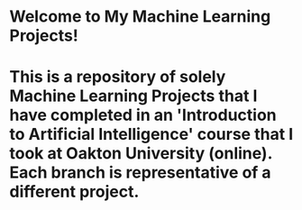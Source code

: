 # Welcome to My Machine Learning Projects!
# This is a repository of solely Machine Learning Projects that I have completed in an 'Introduction to Artificial Intelligence' course that I took at Oakton University (online). Each branch is representative of a different project. 
